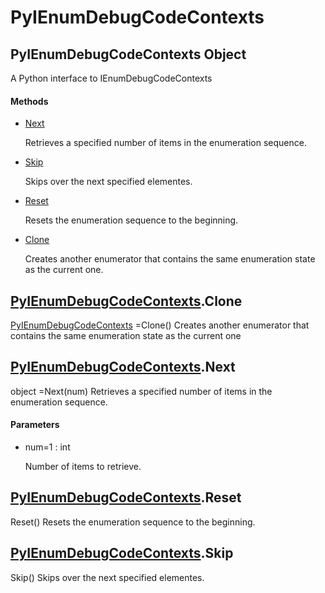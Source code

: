 # PyIEnumDebugCodeContexts

## PyIEnumDebugCodeContexts Object



A Python interface to IEnumDebugCodeContexts

#### Methods


  - [Next](PyIEnumDebugCodeContexts.md#pyienumdebugcodecontextsnext)

    Retrieves a specified number of items in the enumeration sequence\.&nbsp;

  - [Skip](PyIEnumDebugCodeContexts.md#pyienumdebugcodecontextsskip)

    Skips over the next specified elementes\.&nbsp;

  - [Reset](PyIEnumDebugCodeContexts.md#pyienumdebugcodecontextsreset)

    Resets the enumeration sequence to the beginning\.&nbsp;

  - [Clone](PyIEnumDebugCodeContexts.md#pyienumdebugcodecontextsclone)

    Creates another enumerator that contains the same enumeration state as the current one\.&nbsp;

## [PyIEnumDebugCodeContexts](#pyienumdebugcodecontexts)\.Clone

[PyIEnumDebugCodeContexts](#pyienumdebugcodecontexts) =Clone\(\)
Creates another enumerator that contains the same enumeration state as the current one

## [PyIEnumDebugCodeContexts](#pyienumdebugcodecontexts)\.Next



object =Next\(num\)
Retrieves a specified number of items in the enumeration sequence\.

#### Parameters


  - num=1 : int

    Number of items to retrieve\.

## [PyIEnumDebugCodeContexts](#pyienumdebugcodecontexts)\.Reset

Reset\(\)
Resets the enumeration sequence to the beginning\.

## [PyIEnumDebugCodeContexts](#pyienumdebugcodecontexts)\.Skip

Skip\(\)
Skips over the next specified elementes\.